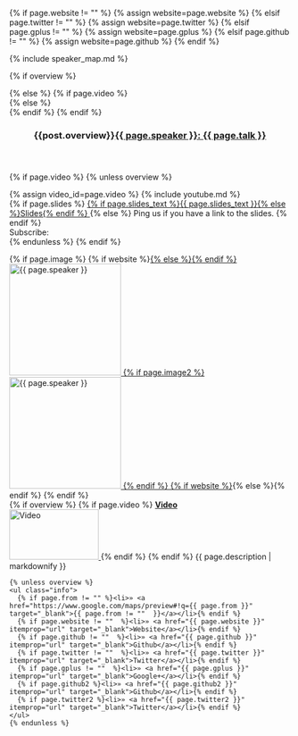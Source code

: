 {% if page.website != "" %}
  {% assign website=page.website %}
{% elsif page.twitter != ""  %}
  {% assign website=page.twitter %}
{% elsif page.gplus != ""  %}
  {% assign website=page.gplus %}
{% elsif page.github != ""  %}
  {% assign website=page.github %}
{% endif %}

{% include speaker_map.md %}

{% if overview %}
<div>
{% else %}
{% if page.video %}
<div itemprop="video" class="talk_video" itemscope="" itemtype="http://schema.org/VideoObject">
{% else %}
<div itemscope="" itemtype="http://schema.org/Person">
{% endif %}
{% endif %}
  <header class="scrollTarget">
    <h3>{{post.overview}}<a href="{{ page.url }}"><span itemprop="name">{{ page.speaker }}: {{ page.talk }}</span></a></h3>
  </header>

 {% if page.video %}
   {% unless overview %}
     <section class="video">
       {% assign video_id=page.video %}
       {% include youtube.md %}
       <div class="video_info">
       {% if page.slides %}
         <a href="{{ page.slides }}" target="_blank" class="slides">
           {% if page.slides_text %}{{ page.slides_text }}{% else %}Slides{% endif %}
         </a>
       {% else %}
         <span>Ping us if you have a link to the slides.</span>
       {% endif %}
        <div class="subscribe"><span>Subscribe:</span> <div class="g-ytsubscribe" data-channel="jsconfeu"></div></div>
        </div>
     </section>
   {% endunless %}
 {% endif %}

  <section class="description">
    {% if page.image %}
    {% if website %}<a href="{{ website }}" class="speaker_avatar" target="_blank">{% else %}<span class="speaker_avatar">{% endif %}
      <img src="{{ page.image.filename }}" alt="{{ page.speaker }}" width="200" height="{{ page.image.heightSite }}" itemprop="image" class="speaker" />
      {% if page.image2 %}
      <img src="{{ page.image2.filename }}" alt="{{ page.speaker }}" width="200" height="{{ page.image2.heightSite }}" itemprop="image" class="speaker" />
      {% endif %}
    {% if website %}</a>{% else %}</span>{% endif %}
    {% endif %}
    <div itemprop="description">
      {% if overview %}
        {% if page.video %}
          <a href="{{ page.url }}"><b>Video</b><br />
            <img width="160" height="90"
              src="http://img.youtube.com/vi/{{ page.video }}/maxresdefault.jpg"
              alt="Video" />
          </a>
        {% endif %}
      {% endif %}
      {{ page.description | markdownify }}
    </div>

    {% unless overview %}
    <ul class="info">
      {% if page.from != "" %}<li>» <a href="https://www.google.com/maps/preview#!q={{ page.from }}"  target="_blank">{{ page.from != ""  }}</a></li>{% endif %}
      {% if page.website != ""  %}<li>» <a href="{{ page.website }}" itemprop="url" target="_blank">Website</a></li>{% endif %}
      {% if page.github != ""  %}<li>» <a href="{{ page.github }}" itemprop="url" target="_blank">Github</a></li>{% endif %}
      {% if page.twitter != ""  %}<li>» <a href="{{ page.twitter }}" itemprop="url" target="_blank">Twitter</a></li>{% endif %}
      {% if page.gplus != ""  %}<li>» <a href="{{ page.gplus }}" itemprop="url" target="_blank">Google+</a></li>{% endif %}
      {% if page.github2 %}<li>» <a href="{{ page.github2 }}" itemprop="url" target="_blank">Github</a></li>{% endif %}
      {% if page.twitter2 %}<li>» <a href="{{ page.twitter2 }}" itemprop="url" target="_blank">Twitter</a></li>{% endif %}
    </ul>
    {% endunless %}
  </section>
</div>
